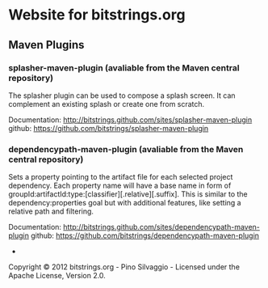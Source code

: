 # Website for bitstrings.org #

## Maven Plugins ##

### splasher-maven-plugin (avaliable from the Maven central repository) ###

The splasher plugin can be used to compose a splash screen. It can complement an existing splash or create one from scratch.

Documentation: http://bitstrings.github.com/sites/splasher-maven-plugin
github: https://github.com/bitstrings/splasher-maven-plugin


### dependencypath-maven-plugin (avaliable from the Maven central repository) ###

Sets a property pointing to the artifact file for each selected project dependency. Each property name will have a base name in form of groupId:artifactId:type:[classifier][.relative][.suffix]. This is similar to the dependency:properties goal but with additional features, like setting a relative path and filtering.

Documentation: http://bitstrings.github.com/sites/dependencypath-maven-plugin
github: https://github.com/bitstrings/dependencypath-maven-plugin

-

Copyright © 2012 bitstrings.org - Pino Silvaggio - Licensed under the Apache License, Version 2.0.
